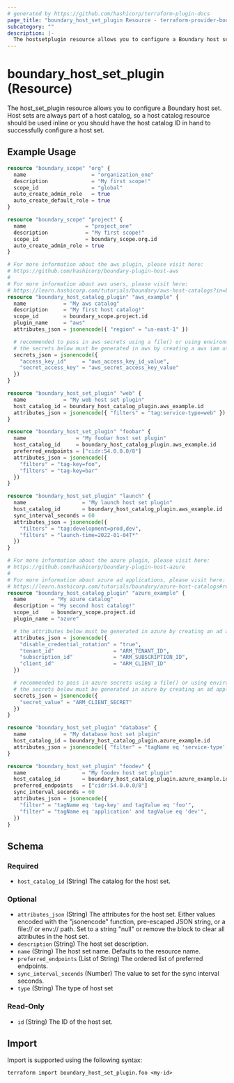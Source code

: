 ```yaml
---
# generated by https://github.com/hashicorp/terraform-plugin-docs
page_title: "boundary_host_set_plugin Resource - terraform-provider-boundary"
subcategory: ""
description: |-
  The hostsetplugin resource allows you to configure a Boundary host set. Host sets are always part of a host catalog, so a host catalog resource should be used inline or you should have the host catalog ID in hand to successfully configure a host set.
---
```


# boundary_host_set_plugin (Resource)

The host_set_plugin resource allows you to configure a Boundary host set. Host sets are always part of a host catalog, so a host catalog resource should be used inline or you should have the host catalog ID in hand to successfully configure a host set.

## Example Usage

```terraform
resource "boundary_scope" "org" {
  name                     = "organization_one"
  description              = "My first scope!"
  scope_id                 = "global"
  auto_create_admin_role   = true
  auto_create_default_role = true
}

resource "boundary_scope" "project" {
  name                   = "project_one"
  description            = "My first scope!"
  scope_id               = boundary_scope.org.id
  auto_create_admin_role = true
}

# For more information about the aws plugin, please visit here:
# https://github.com/hashicorp/boundary-plugin-host-aws
#
# For more information about aws users, please visit here:
# https://learn.hashicorp.com/tutorials/boundary/aws-host-catalogs?in=boundary/oss-access-management#configure-terraform-and-iam-user-privileges
resource "boundary_host_catalog_plugin" "aws_example" {
  name            = "My aws catalog"
  description     = "My first host catalog!"
  scope_id        = boundary_scope.project.id
  plugin_name     = "aws"
  attributes_json = jsonencode({ "region" = "us-east-1" })

  # recommended to pass in aws secrets using a file() or using environment variables
  # the secrets below must be generated in aws by creating a aws iam user with programmatic access
  secrets_json = jsonencode({
    "access_key_id"     = "aws_access_key_id_value",
    "secret_access_key" = "aws_secret_access_key_value"
  })
}

resource "boundary_host_set_plugin" "web" {
  name            = "My web host set plugin"
  host_catalog_id = boundary_host_catalog_plugin.aws_example.id
  attributes_json = jsonencode({ "filters" = "tag:service-type=web" })
}

resource "boundary_host_set_plugin" "foobar" {
  name                = "My foobar host set plugin"
  host_catalog_id     = boundary_host_catalog_plugin.aws_example.id
  preferred_endpoints = ["cidr:54.0.0.0/8"]
  attributes_json = jsonencode({
    "filters" = "tag-key=foo",
    "filters" = "tag-key=bar"
  })
}

resource "boundary_host_set_plugin" "launch" {
  name                  = "My launch host set plugin"
  host_catalog_id       = boundary_host_catalog_plugin.aws_example.id
  sync_interval_seconds = 60
  attributes_json = jsonencode({
    "filters" = "tag:development=prod,dev",
    "filters" = "launch-time=2022-01-04T*"
  })
}

# For more information about the azure plugin, please visit here:
# https://github.com/hashicorp/boundary-plugin-host-azure
#
# For more information about azure ad applications, please visit here:
# https://learn.hashicorp.com/tutorials/boundary/azure-host-catalogs#register-a-new-azure-ad-application-1
resource "boundary_host_catalog_plugin" "azure_example" {
  name        = "My azure catalog"
  description = "My second host catalog!"
  scope_id    = boundary_scope.project.id
  plugin_name = "azure"

  # the attributes below must be generated in azure by creating an ad application
  attributes_json = jsonencode({
    "disable_credential_rotation" = "true",
    "tenant_id"                   = "ARM_TENANT_ID",
    "subscription_id"             = "ARM_SUBSCRIPTION_ID",
    "client_id"                   = "ARM_CLIENT_ID"
  })

  # recommended to pass in azure secrets using a file() or using environment variables
  # the secrets below must be generated in azure by creating an ad application
  secrets_json = jsonencode({
    "secret_value" = "ARM_CLIENT_SECRET"
  })
}

resource "boundary_host_set_plugin" "database" {
  name            = "My database host set plugin"
  host_catalog_id = boundary_host_catalog_plugin.azure_example.id
  attributes_json = jsonencode({ "filter" = "tagName eq 'service-type' and tagValue eq 'database'" })
}

resource "boundary_host_set_plugin" "foodev" {
  name                  = "My foodev host set plugin"
  host_catalog_id       = boundary_host_catalog_plugin.azure_example.id
  preferred_endpoints   = ["cidr:54.0.0.0/8"]
  sync_interval_seconds = 60
  attributes_json = jsonencode({
    "filter" = "tagName eq 'tag-key' and tagValue eq 'foo'",
    "filter" = "tagName eq 'application' and tagValue eq 'dev'",
  })
}
```

<!-- schema generated by tfplugindocs -->
## Schema

### Required

- `host_catalog_id` (String) The catalog for the host set.

### Optional

- `attributes_json` (String) The attributes for the host set. Either values encoded with the "jsonencode" function, pre-escaped JSON string, or a file:// or env:// path. Set to a string "null" or remove the block to clear all attributes in the host set.
- `description` (String) The host set description.
- `name` (String) The host set name. Defaults to the resource name.
- `preferred_endpoints` (List of String) The ordered list of preferred endpoints.
- `sync_interval_seconds` (Number) The value to set for the sync interval seconds.
- `type` (String) The type of host set

### Read-Only

- `id` (String) The ID of the host set.

## Import

Import is supported using the following syntax:

```shell
terraform import boundary_host_set_plugin.foo <my-id>
```
